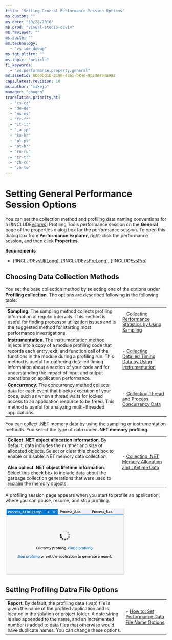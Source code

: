 ```yaml
---
title: "Setting General Performance Session Options"
ms.custom: ""
ms.date: "10/28/2016"
ms.prod: "visual-studio-dev14"
ms.reviewer: ""
ms.suite: ""
ms.technology: 
  - "vs-ide-debug"
ms.tgt_pltfrm: ""
ms.topic: "article"
f1_keywords: 
  - "vs.performance.property.general"
ms.assetid: 6b60bd1b-2198-4261-b84e-9b2d8494a992
caps.latest.revision: 10
ms.author: "mikejo"
manager: "ghogen"
translation.priority.ht: 
  - "cs-cz"
  - "de-de"
  - "es-es"
  - "fr-fr"
  - "it-it"
  - "ja-jp"
  - "ko-kr"
  - "pl-pl"
  - "pt-br"
  - "ru-ru"
  - "tr-tr"
  - "zh-cn"
  - "zh-tw"
---
```

# Setting General Performance Session Options
You can set the collection method and profiling data naming conventions for a [!INCLUDE[vsprvs](../code-quality/includes/vsprvs_md.md)] Profiling Tools performance session on the **General** page of the properties dialog box for the performance session. To open this dialog box from **Performance Explorer**, right-click the performance session, and then click **Properties**.  
  
 **Requirements**  
  
-   [!INCLUDE[vsUltLong](../code-quality/includes/vsultlong_md.md)], [!INCLUDE[vsPreLong](../code-quality/includes/vsprelong_md.md)], [!INCLUDE[vsPro](../code-quality/includes/vspro_md.md)]  
  
## Choosing Data Collection Methods  
 You set the base collection method by selecting one of the options under **Profiling collection**. The options are described following in the following table:  
  
|||  
|-|-|  
|**Sampling**. The sampling method collects profiling information at regular intervals. This method is useful for finding processor utilization issues and is the suggested method for starting most performance investigations.|-   [Collecting Performance Statistics by Using Sampling](../profiling/collecting-performance-statistics-by-using-sampling.md)|  
|**Instrumentation**. The instrumentation method injects into a copy of a module profiling code that records each entry, exit, and function call of the functions in the module during a profiling run. This method is useful for gathering detailed timing information about a section of your code and for understanding the impact of input and output operations on application performance.|-   [Collecting Detailed Timing Data by Using Instrumentation](../profiling/collecting-detailed-timing-data-by-using-instrumentation.md)|  
|**Concurrency**. The concurrency method collects data for each event that blocks execution of your code, such as when a thread waits for locked access to an application resource to be freed. This method is useful for analyzing multi-threaded applications.|-   [Collecting Thread and Process Concurrency Data](../profiling/collecting-thread-and-process-concurrency-data.md)|  
  
 You can collect .NET memory data by using the sampling or instrumentation methods. You select the type of data under **.NET memory profiling**.  
  
|||  
|-|-|  
|**Collect .NET object allocation information**. By default, data includes the number and size of allocated objects. Select or clear this check box to enable or disable .NET memory data collection.<br /><br /> **Also collect .NET object lifetime information**. Select this check box to include data about the garbage collection generations that were used to reclaim the memory objects.|-   [Collecting .NET Memory Allocation and Lifetime Data](../profiling/collecting-dotnet-memory-allocation-and-lifetime-data.md)|  
  
 A profiling session page appears when you start to profile an application, where you can pause, resume, and stop profiling.  
  
 ![Profiling session page](../profiling/media/prof_profilingsessionpage.png "PROF_ProfilingSessionPage")  
  
## Setting Profiling Datra File Options  
  
|||  
|-|-|  
|**Report**. By default, the profiling data (.vsp) file is given the name of the profiled application and is located in the solution or project folder. A date string is also appended to the name, and an incremented number is added to data files that otherwise would have duplicate names. You can change these options.|-   [How to: Set Performance Data File Name Options](../profiling/how-to-set-performance-data-file-name-options.md)|